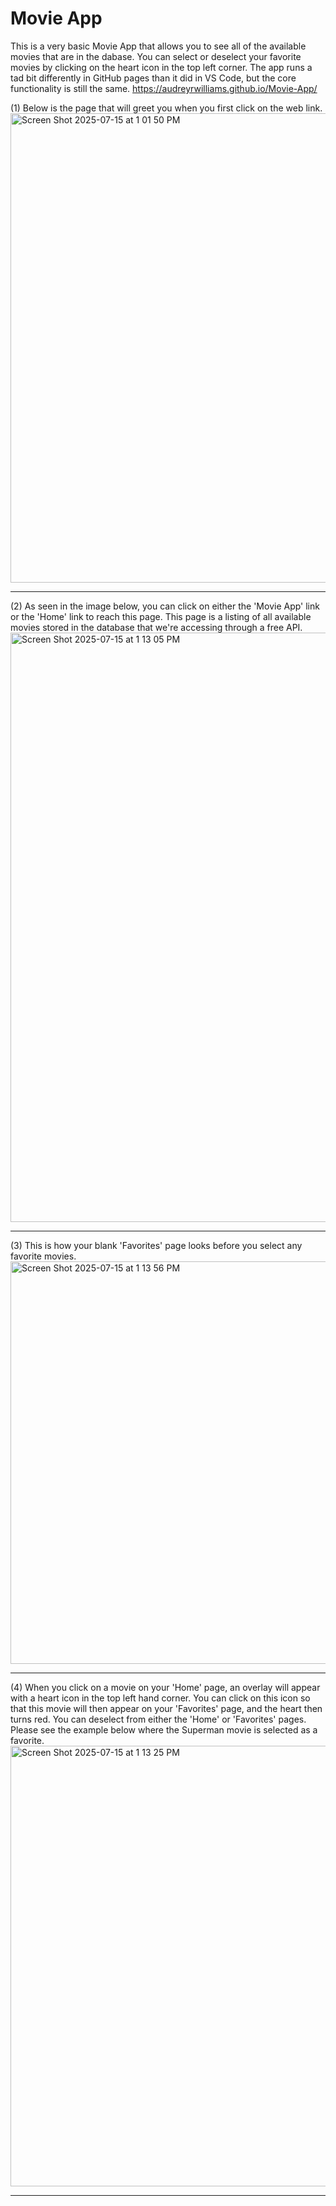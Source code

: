 # Movie App

This is a very basic Movie App that allows you to see all of the available movies that are in the dabase.  You can select or deselect your favorite movies by clicking on the heart icon in the top left corner.  The app runs a tad bit differently in GitHub pages than it did in VS Code, but the core functionality is still the same. https://audreyrwilliams.github.io/Movie-App/

(1) Below is the page that will greet you when you first click on the web link.  <img width="668" height="751" alt="Screen Shot 2025-07-15 at 1 01 50 PM" src="https://github.com/user-attachments/assets/6e1a62c7-184b-4d82-84e2-da40611614f4" /> <hr>
(2) As seen in the image below, you can click on either the 'Movie App' link or the 'Home' link to reach this page.  This page is a listing of all available movies stored in the database that we're accessing through a free API. <img width="847" height="943" alt="Screen Shot 2025-07-15 at 1 13 05 PM" src="https://github.com/user-attachments/assets/6413a57e-d288-4b3d-9efa-fd3cced88ee3" /> <hr>
(3) This is how your blank 'Favorites' page looks before you select any favorite movies.  <img width="860" height="644" alt="Screen Shot 2025-07-15 at 1 13 56 PM" src="https://github.com/user-attachments/assets/ffb28a4d-317c-4891-b2dc-67666d2e63ab" /> <hr>
(4) When you click on a movie on your 'Home' page, an overlay will appear with a heart icon in the top left hand corner.  You can click on this icon so that this movie will then appear on your 'Favorites' page, and the heart then turns red.  You can deselect from either the 'Home' or 'Favorites' pages. Please see the example below where the Superman movie is selected as a favorite. 
<img width="848" height="705" alt="Screen Shot 2025-07-15 at 1 13 25 PM" src="https://github.com/user-attachments/assets/57976f33-e666-4460-937a-cf61f9e57d6b" /> <hr>

